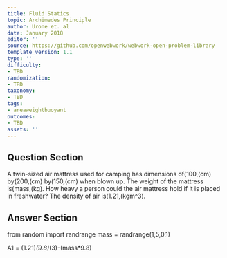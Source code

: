 ```yaml
---
title: Fluid Statics
topic: Archimedes Principle
author: Urone et. al
date: January 2018
editor: ''
source: https://github.com/openwebwork/webwork-open-problem-library
template_version: 1.1
type: ''
difficulty:
- TBD
randomization:
- TBD
taxonomy:
- TBD
tags:
- areaweightbuoyant
outcomes:
- TBD
assets: ''
---
```


## Question Section 

A twin-sized air mattress used for camping has dimensions of(100,(cm) by(200,(cm) by(150,(cm) when blown up. The weight of the mattress is(mass,(kg). How heavy a person could the air mattress hold if it is placed in freshwater? The density of air is(1.21,(kgm^3).



## Answer Section

from random import randrange
mass = randrange(1,5,0.1)

A1 = (1.21)*(9.8)*(3)-(mass*9.8)